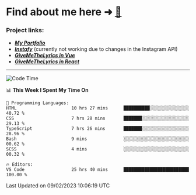 # Find about me here ➜ [🧑](https://pauabella.dev)

### Project links:
- ***[My Portfolio](https://pauabella.dev)***
- ***[Instafy](https://instafy.me)*** (currently not working due to changes in the Instagram API)
- ***[GiveMeTheLyrics in Vue](https://lyrics.pauabella.dev)***
- ***[GiveMeTheLyrics in React](https://pauabella.dev/GiveMeTheLyrics)***

---
<!--START_SECTION:waka-->
![Code Time](http://img.shields.io/badge/Code%20Time-1%2C871%20hrs%2054%20mins-blue)

📊 **This Week I Spent My Time On** 

```text
💬 Programming Languages: 
HTML                     10 hrs 27 mins      ██████████░░░░░░░░░░░░░░░   40.72 % 
CSS                      7 hrs 28 mins       ███████░░░░░░░░░░░░░░░░░░   29.13 % 
TypeScript               7 hrs 26 mins       ███████░░░░░░░░░░░░░░░░░░   28.96 % 
Bash                     9 mins              ░░░░░░░░░░░░░░░░░░░░░░░░░   00.62 % 
SCSS                     4 mins              ░░░░░░░░░░░░░░░░░░░░░░░░░   00.32 % 

🔥 Editors: 
VS Code                  25 hrs 40 mins      █████████████████████████   100.00 % 

```


 Last Updated on 09/02/2023 10:06:19 UTC
<!--END_SECTION:waka-->
